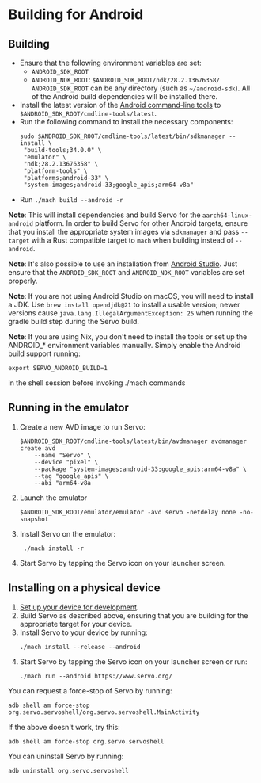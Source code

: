 # Building for Android

## Building

- Ensure that the following environment variables are set:
  - `ANDROID_SDK_ROOT`
  - `ANDROID_NDK_ROOT`: `$ANDROID_SDK_ROOT/ndk/28.2.13676358/`
 `ANDROID_SDK_ROOT` can be any directory (such as `~/android-sdk`).
  All of the Android build dependencies will be installed there.
- Install the latest version of the [Android command-line tools](https://developer.android.com/studio#command-tools) to `$ANDROID_SDK_ROOT/cmdline-tools/latest`.
- Run the following command to install the necessary components:
  ```shell
  sudo $ANDROID_SDK_ROOT/cmdline-tools/latest/bin/sdkmanager --install \
   "build-tools;34.0.0" \
   "emulator" \
   "ndk;28.2.13676358" \
   "platform-tools" \
   "platforms;android-33" \
   "system-images;android-33;google_apis;arm64-v8a"
  ```
- Run `./mach build --android -r`

**Note**: This will install dependencies and build Servo for the `aarch64-linux-android` platform.
In order to build Servo for other Android targets, ensure that you install the appropriate system images via `sdkmanager` and pass `--target` with a Rust compatible target to `mach` when building instead of `--android`.

**Note**: It's also possible to use an installation from [Android Studio](https://developer.android.com/studio).
Just ensure that the `ANDROID_SDK_ROOT` and `ANDROID_NDK_ROOT` variables are set properly.

**Note**: If you are not using Android Studio on macOS, you will need to install a JDK.
Use `brew install opendjdk@21` to install a usable version; newer versions cause `java.lang.IllegalArgumentException: 25` when running the gradle build step during the Servo build.

**Note**: If you are using Nix, you don't need to install the tools or set up the ANDROID_* environment variables manually.
Simply enable the Android build support running:

```
export SERVO_ANDROID_BUILD=1
```

in the shell session before invoking ./mach commands

## Running in the emulator

1. Create a new AVD image to run Servo:
    ```
    $ANDROID_SDK_ROOT/cmdline-tools/latest/bin/avdmanager avdmanager create avd 
        --name "Servo" \
        --device "pixel" \
        --package "system-images;android-33;google_apis;arm64-v8a" \
        --tag "google_apis" \
        --abi "arm64-v8a
    ```
2. Launch the emulator
   ```
   $ANDROID_SDK_ROOT/emulator/emulator -avd servo -netdelay none -no-snapshot
   ```
3. Install Servo on the emulator:
   ```
    ./mach install -r
   ```
4. Start Servo by tapping the Servo icon on your launcher screen.

## Installing on a physical device

1. [Set up your device for development](https://developer.android.com/studio/run/device).
2. Build Servo as described above, ensuring that you are building for the appropriate target for your device.
3. Install Servo to your device by running:
   ```
   ./mach install --release --android
   ```
4. Start Servo by tapping the Servo icon on your launcher screen or run:
   ```
   ./mach run --android https://www.servo.org/
   ```

You can request a force-stop of Servo by running:
```
adb shell am force-stop org.servo.servoshell/org.servo.servoshell.MainActivity
```

If the above doesn't work, try this:
```
adb shell am force-stop org.servo.servoshell
```

You can uninstall Servo by running:
```
adb uninstall org.servo.servoshell
```
